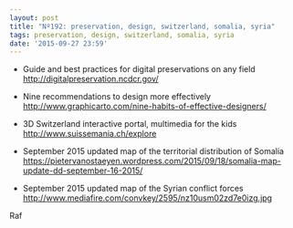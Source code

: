 ```yaml
---
layout: post
title: "Nº192: preservation, design, switzerland, somalia, syria"
tags: preservation, design, switzerland, somalia, syria
date: '2015-09-27 23:59'
---
```


* Guide and best practices for digital preservations on any field
  http://digitalpreservation.ncdcr.gov/

* Nine recommendations to design more effectively  
  http://www.graphicarto.com/nine-habits-of-effective-designers/

* 3D Switzerland interactive portal, multimedia for the kids
  http://www.suissemania.ch/explore

* September 2015 updated map of the territorial distribution of Somalia
  https://pietervanostaeyen.wordpress.com/2015/09/18/somalia-map-update-dd-september-16-2015/

* September 2015 updated map of the Syrian conflict forces
  http://www.mediafire.com/convkey/2595/nz10usm02zd7e0izg.jpg

Raf
